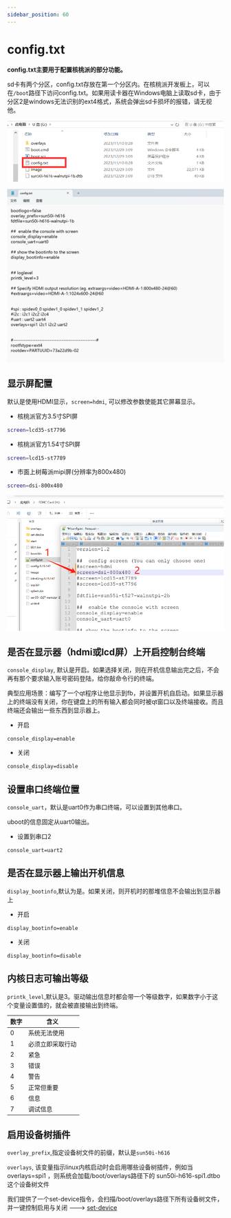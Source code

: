 ```yaml
---
sidebar_position: 60
---
```


# config.txt

**config.txt主要用于配置核桃派的部分功能。**

sd卡有两个分区，config.txt存放在第一个分区内。在核桃派开发板上，可以在`/boot`路径下访问config.txt。如果用读卡器在Windows电脑上读取sd卡，由于分区2是windows无法识别的ext4格式，系统会弹出sd卡损坏的报错，请无视他。

![u盘](./img/config_txt/windows_path.png)

![u盘](./img/config_txt/config_txt2.png)

## 显示屏配置

默认是使用HDMI显示，`screen=hdmi`, 可以修改参数使能其它屏幕显示。

- 核桃派官方3.5寸SPI屏

```bash
screen=lcd35-st7796
```

- 核桃派官方1.54寸SPI屏

```bash
screen=lcd15-st7789
```

- 市面上树莓派mipi屏(分辨率为800x480)

```bash
screen=dsi-800x480
```

![lcd](./img/config_txt/lcd.png)


## 是否在显示器（hdmi或lcd屏）上开启控制台终端
`console_display`, 默认是开启。如果选择关闭，则在开机信息输出完之后，不会再有那个要求输入账号密码登陆，给你敲命令行的终端。

典型应用场景：编写了一个qt程序让他显示到fb，并设置开机自启动。如果显示器上的终端没有关闭，你在键盘上的所有输入都会同时被qt窗口以及终端接收。而且终端还会输出一些东西到显示器上。

- 开启
```
console_display=enable
```
- 关闭
```
console_display=disable
```

## 设置串口终端位置
`console_uart`，默认是uart0作为串口终端，可以设置到其他串口。

uboot的信息固定从uart0输出。

- 设置到串口2
```
console_uart=uart2
```


## 是否在显示器上输出开机信息
`display_bootinfo`,默认为是。如果关闭，则开机时的那堆信息不会输出到显示器上

- 开启
```
display_bootinfo=enable
```
- 关闭
```
display_bootinfo=disable
```

## 内核日志可输出等级
`printk_level`,默认是3。驱动输出信息时都会带一个等级数字，如果数字小于这个变量设置值的，就会被直接输出到终端。

| 数字 | 含义 |
| - | - |
| 0 | 系统无法使用 
| 1 | 必须立即采取行动
| 2 | 紧急
| 3 | 错误
| 4 | 警告
| 5 | 正常但重要
| 6 | 信息
| 7 | 调试信息 


## 启用设备树插件
`overlay_prefix`,指定设备树文件的前缀，默认是`sun50i-h616`

`overlays`, 该变量指示linux内核启动时会启用哪些设备树插件，例如当 overlays=spi1 ，则系统会加载/boot/overlays路径下的 sun50i-h616-spi1.dtbo 这个设备树文件

我们提供了一个set-device指令，会扫描/boot/overlays路径下所有设备树文件，并一键控制启用与关闭 ---> [set-device](../gpio/gpio_config)